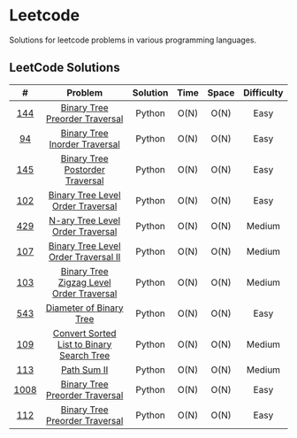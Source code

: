 # Leetcode

Solutions for leetcode problems in various programming languages.

## LeetCode Solutions 

|                                        #                                        |                                                Problem                                                | Solution | Time  | Space | Difficulty |
| :-----------------------------------------------------------------------------: | :---------------------------------------------------------------------------------------------------: | :------: | :---: | :---: | :--------: |
|      [144](https://leetcode.com/problems/binary-tree-preorder-traversal/)       |            [Binary Tree Preorder Traversal](/Python/144_Binary_Tree_Preorder_Traversal.py)            |  Python  | O(N)  | O(N)  |    Easy    |
|       [94](https://leetcode.com/problems/binary-tree-inorder-traversal/)        |              [Binary Tree Inorder Traversal](Python/94_Binary_Tree_Inorder_Traversal.py)              |  Python  | O(N)  | O(N)  |    Easy    |
|      [145](https://leetcode.com/problems/binary-tree-postorder-traversal/)      |           [Binary Tree Postorder Traversal](/Python/145_Binary_Tree_Postorder_Traversal.py)           |  Python  | O(N)  | O(N)  |    Easy    |
|     [102](https://leetcode.com/problems/binary-tree-level-order-traversal/)     |         [Binary Tree Level Order Traversal](/Python/102_Binary_Tree_Level_Order_Traversal.py)         |  Python  | O(N)  | O(N)  |    Easy    |
|     [429](https://leetcode.com/problems/n-ary-tree-level-order-traversal/)      |          [N-ary Tree Level Order Traversal](/Python/429_N-ary_Tree_LeveL_Order_Traversal.py)          |  Python  | O(N)  | O(N)  |   Medium   |
|   [107](https://leetcode.com/problems/binary-tree-level-order-traversal-ii/)    |      [Binary Tree Level Order Traversal II](/Python/107_Binary_Tree_Level_Order_Traversal_II.py)      |  Python  | O(N)  | O(N)  |   Medium   |
| [103](https://leetcode.com/problems/binary-tree-zigzag-level-order-traversal/)  |  [Binary Tree Zigzag Level Order Traversal](/Python/103_Binary_Tree_Zigzag_Level_Order_Traversal.py)  |  Python  | O(N)  | O(N)  |   Medium   |
|          [543](https://leetcode.com/problems/diameter-of-binary-tree/)          |                   [Diameter of Binary Tree](/Python/543_Diameter_Of_Binary_Tree.py)                   |  Python  | O(N)  | O(N)  |    Easy    |
| [109](https://leetcode.com/problems/convert-sorted-list-to-binary-search-tree/) | [Convert Sorted List to Binary Search Tree](/Python/109_Convert_Sorted_List_To_Binary_Search_Tree.py) |  Python  | O(N)  | O(N)  |   Medium   |
|                [113](https://leetcode.com/problems/path-sum-ii/)                |                              [Path Sum II](/Python/113_Path_Sum_II.py/)                               |  Python  | O(N)  | O(N)  |   Medium   |
|                                    [1008]()                                     |            [Binary Tree Preorder Traversal](/Python/144_Binary_Tree_Preorder_Traversal.py)            |  Python  | O(N)  | O(N)  |    Easy    |
|                                     [112]()                                     |            [Binary Tree Preorder Traversal](/Python/144_Binary_Tree_Preorder_Traversal.py)            |  Python  | O(N)  | O(N)  |    Easy    |